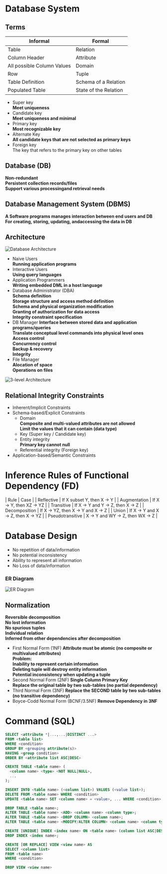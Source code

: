 # Database System
## Terms
| Informal | Formal |
| --- | --- |
| Table | Relation |
| Column Header | Attribute |
| All possible Column Values | Domain |
| Row | Tuple |
| Table Definition | Schema of a Relation |
| Populated Table | State of the Relation |

- Super key  
**Meet uniqueness**
- Candidate key  
**Meet uniqueness and minimal**  
- Primary key  
**Most recognizable key**  
- Alternate Key  
**All candidate keys that are not selected as primary keys**
- Foreign key  
The key that refers to the primary key on other tables
## Database (DB)
**Non-redundant**  
**Persistent  collection  records/files**  
**Support various processingand retrieval needs**
## Database Management System (DBMS)  
**A Software programs manages interaction between end users and DB**  
**For creating, storing, updating, andaccessing the data in DB**
## Architecture
![Database Architecture](Image/database-system-architecture.png)  
- Naive Users  
  **Running application programs**
- Interactive Users  
  **Using query languages**
- Application Programmers  
  **Writing embedded DML in a host language**
- Database Administrator (DBA)  
  **Schema definition**  
  **Storage structure and access method definition**  
  **Schema and physical organization modification**  
  **Granting of authorization for data access**  
  **Integrity constraint specification**
- DB Manager
  **Interface between stored data and application programs/queries**  
  **Translate conceptual level commands into physical level ones**  
  **Access control**  
  **Concurrency control**  
  **Backup & recovery**  
  **Integrity**
- File Manager  
  **Alocation of space**  
  **Operations on files**
  
![3-level Architecture](Image/3-level-architecture.png)

## Relational Integrity Constraints
- Inherent/Implicit Constraints
- Schema-based/Explicit Constraints
  - Domain  
    **Composite and multi-valued attributes are not allowed**  
    **Limit the values that it can contain (data type)**
  - Key (Super key / Candidate key)
  - Entity integrity  
    **Primary key cannot null**
  - Referential integrity (Foreign key)
- Application-based/Semantic Constraints

# Inference Rules of Functional Dependency (FD)
| Rule | Case |
| Reflective | If X subset Y, then X -> Y |
| Augmentation | If X -> Y, then XZ -> YZ |
| Transitive | If X -> Y and Y -> Z, then X -> Z |
| Decomposition | If X -> YZ, then X -> Y and X -> Z |
| Union | If X -> Y and X -> Z, then X -> YZ |
| Pseudotransitive | X -> Y and WY -> Z, then WX -> Z |

# Database Design
- No repetition of data/information
- No potential inconsistency
- Ability to represent all information
- No Loss of data/information
### ER Diagram
![ER Diagram](Image/er-diagram.png)
## Normalization
**Reversible decomposition**  
**No lost information**  
**No spurious tuples**  
**Individual relation**  
**Inferred from other dependencies after decomposition**
- First Normal Form (1NF)
  **Attribute must be atomic (no composite or multivalued attributes)**  
  **Problem:**  
  **Inability to represent certain information**  
  **Deleting tuple will destroy entity information**  
  **Potential inconsistency when updating a tuple**
- Second Normal Form (2NF)
  **Single Column Primary Key**  
  **Replace the original table by two sub-tables (no partial dependency)**
- Third Normal Form (3NF)
  **Replace the SECOND table by two sub-tables (no transitive dependency)**
- Boyce-Codd Normal Form (BCNF/3.5NF)
  **Remove Dependency in 3NF**
  
# Command (SQL)
```sql
SELECT <attribute *|...,...|DISTINCT ...>
FROM <table list>
WHERE <condition>
GROUP BY <grouping attribute(s)>
HAVING <group condition>
ORDER BY <attribute list ASC|DESC>

CREATE TABLE <table name> (
  <column name> <type> <NOT NULL|NULL>,
  ...
);

INSERT INTO <table name> (<column list>) VALUES (<value list>);
DELETE FROM <table name> WHERE <condition>
UPDATE <table name> SET <column name> = <value>, ... WHERE <condition>

DROP TABLE <table name>;
ALTER TABLE <table name> <ADD> <column name> <column type>;
ALTER TABLE <table name> <DROP COLUMN> <column name>;
ALTER TABLE <table name> <MODIFY/ALTER COLUMN> <column name> <column type>;

CREATE [UNIQUE] INDEX <index name> ON <table name> (column list ASC|DESC);
DROP INDEX <index name>;

CREATE [OR REPLACE] VIEW <view name> AS
SELECT <column list>
FROM <table name>
WHERE <condition>

DROP VIEW <view name>
```
